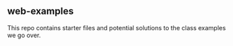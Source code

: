 ## web-examples

This repo contains starter files and potential solutions to the class examples we go over.
